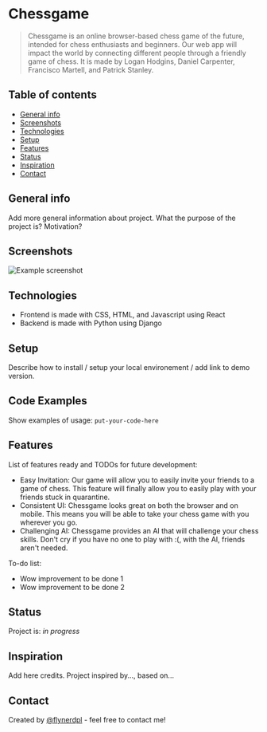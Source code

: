 # Chessgame

> Chessgame is an online browser-based chess game of the future, intended for chess enthusiasts and beginners.
> Our web app will impact the world by connecting different people through a friendly game of chess.
> It is made by Logan Hodgins, Daniel Carpenter, Francisco Martell, and Patrick Stanley.

## Table of contents
* [General info](#general-info)
* [Screenshots](#screenshots)
* [Technologies](#technologies)
* [Setup](#setup)
* [Features](#features)
* [Status](#status)
* [Inspiration](#inspiration)
* [Contact](#contact)

## General info
Add more general information about project. What the purpose of the project is? Motivation?

## Screenshots
![Example screenshot](./img/screenshot.png)

## Technologies
* Frontend is made with CSS, HTML, and Javascript using React
* Backend is made with Python using Django

## Setup
Describe how to install / setup your local environement / add link to demo version.

## Code Examples
Show examples of usage:
`put-your-code-here`

## Features
List of features ready and TODOs for future development:
* Easy Invitation: Our game will allow you to easily invite your friends to a game of chess. This feature will finally allow you to easily play with your friends stuck in quarantine.
* Consistent UI: Chessgame looks great on both the browser and on mobile. This means you will be able to take your chess game with you wherever you go.
* Challenging AI: Chessgame provides an AI that will challenge your chess skills. Don't cry if you have no one to play with :(, with the AI, friends aren't needed.

To-do list:
* Wow improvement to be done 1
* Wow improvement to be done 2

## Status
Project is: _in progress_

## Inspiration
Add here credits. Project inspired by..., based on...

## Contact
Created by [@flynerdpl](https://www.flynerd.pl/) - feel free to contact me!